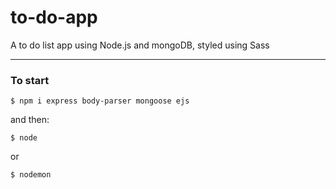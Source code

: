 # to-do-app
A to do list app using Node.js and mongoDB, styled using Sass

---


### To start
```
$ npm i express body-parser mongoose ejs
```
and then:
```
$ node
```
or 
```
$ nodemon
```
